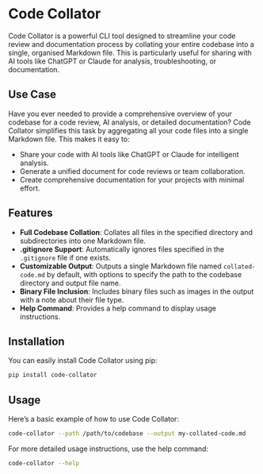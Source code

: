 # Code Collator

Code Collator is a powerful CLI tool designed to streamline your code review and documentation process by collating your entire codebase into a single, organised Markdown file. This is particularly useful for sharing with AI tools like ChatGPT or Claude for analysis, troubleshooting, or documentation.

## Use Case

Have you ever needed to provide a comprehensive overview of your codebase for a code review, AI analysis, or detailed documentation? Code Collator simplifies this task by aggregating all your code files into a single Markdown file. This makes it easy to:
- Share your code with AI tools like ChatGPT or Claude for intelligent analysis.
- Generate a unified document for code reviews or team collaboration.
- Create comprehensive documentation for your projects with minimal effort.

## Features
- **Full Codebase Collation**: Collates all files in the specified directory and subdirectories into one Markdown file.
- **.gitignore Support**: Automatically ignores files specified in the `.gitignore` file if one exists.
- **Customizable Output**: Outputs a single Markdown file named `collated-code.md` by default, with options to specify the path to the codebase directory and output file name.
- **Binary File Inclusion**: Includes binary files such as images in the output with a note about their file type.
- **Help Command**: Provides a help command to display usage instructions.

## Installation

You can easily install Code Collator using pip:

```sh
pip install code-collator
```

## Usage

Here’s a basic example of how to use Code Collator:

```sh
code-collator --path /path/to/codebase --output my-collated-code.md
```

For more detailed usage instructions, use the help command:

```sh
code-collator --help
```

